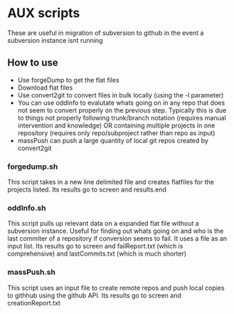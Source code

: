 # AUX scripts
These are useful in migration of subversion to github in the event a subversion instance isnt running

## How to use
* Use forgeDump to get the flat files
* Download flat files
* Use convert2git to convert files in bulk locally (using the -l parameter)
* You can use oddInfo to evalutate whats going on in any repo that does not seem to convert properly on the previous step. Typically this is due to things not properly following trunk/branch notation (requires manual intervention and knowledge) OR containing multiple projects in one repository (requires only repo/subproject rather than repo as input)
* massPush can push a large quantity of local git repos created by convert2git

### forgedump.sh
This script takes in a new line delimited file and creates flatfiles for the projects listed. Its results go to screen and results.end

### oddInfo.sh
This script pulls up relevant data on a expanded flat file without a subversion instance. Useful for finding out whats going on and who is the last commiter of a repository if conversion seems to fail. It uses a file as an input list. Its results go to screen and failReport.txt (which is comprehensive) and lastCommits.txt (which is much shorter)

### massPush.sh
This script uses an input file to create remote repos and push local copies to githhub using the github API. Its results go to screen and creationReport.txt



